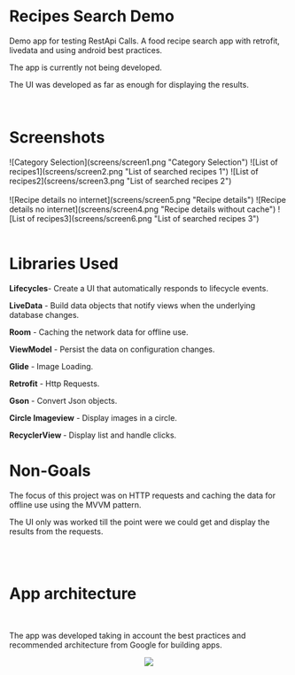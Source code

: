 # Recipes Search Demo
<p>Demo app for testing RestApi Calls.
A food recipe search app with retrofit, livedata and using android best practices.</p>
<p>The app is currently not being developed.</p>
<p>The UI was developed as far as enough for displaying the results.</p>
<br>
<h1>Screenshots</h1>
![Category Selection](screens/screen1.png "Category Selection")
![List of recipes1](screens/screen2.png "List of searched recipes 1")
![List of recipes2](screens/screen3.png "List of searched recipes 2")
<br>
<br>
![Recipe details no internet](screens/screen5.png "Recipe details")
![Recipe details no internet](screens/screen4.png "Recipe details without cache")
![List of recipes3](screens/screen6.png "List of searched recipes 3")
  <br>
  <br>
<h1>Libraries Used</h1>
  <p><b>Lifecycles</b>- Create a UI that automatically responds to lifecycle events.</p>
  <p><b>LiveData</b> - Build data objects that notify views when the underlying database changes.</p>
  <p><b>Room</b> - Caching the network data for offline use.</p> 
  <p><b>ViewModel</b> - Persist the data on configuration changes.</p>
  <p><b>Glide</b> - Image Loading.</p>
  <p><b>Retrofit</b> - Http Requests.</p>
  <p><b>Gson</b> - Convert Json objects.</p>
  <p><b>Circle Imageview</b> - Display images in a circle.</p>
  <p><b>RecyclerView </b> - Display list and handle clicks.</p>
  
<h1>Non-Goals</h1>
The focus of this project was on HTTP requests and caching the data for offline use using the MVVM pattern.
<p>The UI only was worked till the point were we could get and display the results from the requests.</p>
  <br>
  <br>
<h1>App architecture</h1>
<br>
<p>The app was developed taking in account the best practices and recommended architecture from Google for building apps.</p>
<div class="text-center" align="center">
<img class="text-center" src="https://developer.android.com/topic/libraries/architecture/images/final-architecture.png" height="400">
</div>

